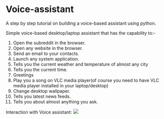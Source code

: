 # Voice-assistant

A step by step tutorial on building a voice-based assistant using python.

Simple voice-based desktop/laptop assistant that has the capability to:-
1. Open the subreddit in the browser.
2. Open any website in the browser.
3. Send an email to your contacts.
4. Launch any system application.
5. Tells you the current weather and temperature of almost any city
6. Tells you the current time.
7. Greetings
8. Play you a song on VLC media player(of course you need to have VLC media player installed in your laptop/desktop)
9. Change desktop wallpaper.
10. Tells you latest news feeds.
11. Tells you about almost anything you ask.

Interaction with Voice assistant:
![](https://cdn.vietnambiz.vn/2020/4/10/photo-1586508102670-15865081026711844469177.jpg)
